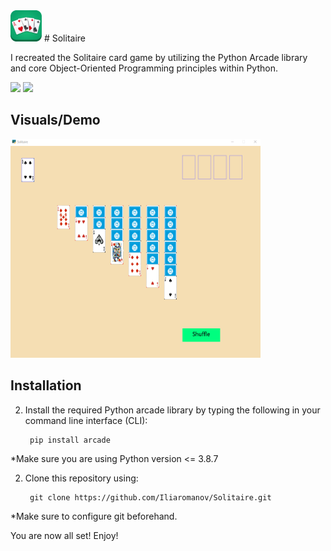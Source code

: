 <!--<img src="demo/title-img.webp /> -->
<img src="demo/title-img.webp" width="50" height="50"/>
# Solitaire

I recreated the Solitaire card game by utilizing the Python Arcade library and core Object-Oriented Programming principles within Python.<!-- In this project, to avoid creating and managing each of the 52 cards in a card deck individually, I implemented a custom 'Playing_Card' Python class to automate card object creation as well as other card related functionalities.-->

<img src="https://img.shields.io/badge/-Python-blue" /> <img src="https://img.shields.io/badge/-Python Arcade-orange" />

## Visuals/Demo
<img src="demo/gameplay1.gif" width="400" height="350" />

## Installation
2. Install the required Python arcade library by typing the following in your command line interface (CLI):

        pip install arcade

*Make sure you are using Python version <= 3.8.7

2. Clone this repository using:

        git clone https://github.com/Iliaromanov/Solitaire.git

*Make sure to configure git beforehand.


You are now all set! Enjoy!





